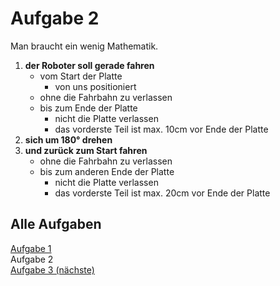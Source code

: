 # Aufgabe 2

Man braucht ein wenig Mathematik.

1. **der Roboter soll gerade fahren**
   - vom Start der Platte
     - von uns positioniert
   - ohne die Fahrbahn zu verlassen
   - bis zum Ende der Platte
     - nicht die Platte verlassen
     - das vorderste Teil ist max. 10cm vor Ende der Platte
2. **sich um 180° drehen**
3. **und zurück zum Start fahren**
   - ohne die Fahrbahn zu verlassen
   - bis zum anderen Ende der Platte
     - nicht die Platte verlassen
     - das vorderste Teil ist max. 20cm vor Ende der Platte

## Alle Aufgaben
[Aufgabe 1](e1.md)  
Aufgabe 2  
[Aufgabe 3 (nächste)](e3.md)  
